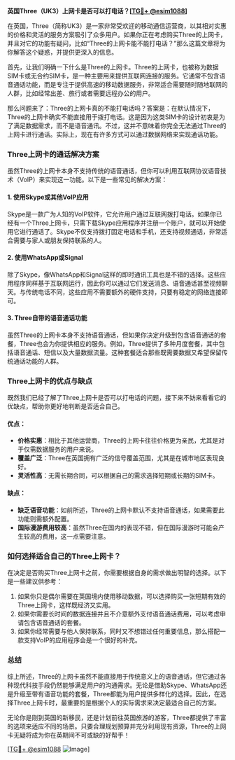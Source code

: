 **英国Three（UK3）上网卡是否可以打电话？[[TG💪+ @esim1088](https://t.me/s/esim1088)]**

在英国，Three（简称UK3）是一家非常受欢迎的移动通信运营商，以其相对实惠的价格和灵活的服务方案吸引了众多用户。如果你正在考虑购买Three的上网卡，并且对它的功能有疑问，比如“Three的上网卡能不能打电话？”那么这篇文章将为你解答这个疑惑，并提供更深入的信息。

首先，让我们明确一下什么是Three的上网卡。Three的上网卡，也被称为数据SIM卡或无合约SIM卡，是一种主要用来提供互联网连接的服务。它通常不包含语音通话功能，而是专注于提供高速的移动数据服务，非常适合需要随时随地联网的人群，比如经常出差、旅行或者需要远程办公的用户。

那么问题来了：Three的上网卡真的不能打电话吗？答案是：在默认情况下，Three的上网卡确实不能直接用于拨打电话。这是因为这类SIM卡的设计初衷是为了满足数据需求，而不是语音通讯。不过，这并不意味着你完全无法通过Three的上网卡进行通话。实际上，现在有许多方式可以通过数据网络来实现通话功能。

### Three上网卡的通话解决方案

虽然Three的上网卡本身不支持传统的语音通话，但你可以利用互联网协议语音技术（VoIP）来实现这一功能。以下是一些常见的解决方案：

#### 1. 使用Skype或其他VoIP应用
Skype是一款广为人知的VoIP软件，它允许用户通过互联网拨打电话。如果你已经有一个Three上网卡，只需下载Skype应用程序并注册一个账户，就可以开始使用它进行通话了。Skype不仅支持拨打固定电话和手机，还支持视频通话，非常适合需要与家人或朋友保持联系的人。

#### 2. 使用WhatsApp或Signal
除了Skype，像WhatsApp和Signal这样的即时通讯工具也是不错的选择。这些应用程序同样基于互联网运行，因此你可以通过它们发送消息、语音通话甚至视频聊天。与传统电话不同，这些应用不需要额外的硬件支持，只要有稳定的网络连接即可。

#### 3. Three自带的语音通话功能
虽然Three的上网卡本身不支持语音通话，但如果你决定升级到包含语音通话的套餐，Three也会为你提供相应的服务。例如，Three提供了多种月度套餐，其中包括语音通话、短信以及大量数据流量。这种套餐适合那些既需要数据又希望保留传统通话功能的人群。

### Three上网卡的优点与缺点

既然我们已经了解了Three上网卡是否可以打电话的问题，接下来不妨来看看它的优缺点，帮助你更好地判断是否适合自己。

#### 优点：
- **价格实惠**：相比于其他运营商，Three的上网卡往往价格更为亲民，尤其是对于仅需数据服务的用户来说。
- **覆盖广泛**：Three在英国拥有广泛的信号覆盖范围，尤其是在城市地区表现良好。
- **灵活性高**：无需长期合同，可以根据自己的需求选择短期或长期的SIM卡。

#### 缺点：
- **缺乏语音功能**：如前所述，Three的上网卡默认不支持语音通话，如果需要此功能则需额外配置。
- **国际漫游费用较高**：虽然Three在国内的表现不错，但在国际漫游时可能会产生较高的费用，这一点需要注意。

### 如何选择适合自己的Three上网卡？

在决定是否购买Three上网卡之前，你需要根据自身的需求做出明智的选择。以下是一些建议供参考：

1. 如果你只是偶尔需要在英国境内使用移动数据，可以选择购买一张短期有效的Three上网卡，这样既经济又实用。
2. 如果你需要长时间的数据连接并且不介意额外支付语音通话费用，可以考虑申请包含语音通话的套餐。
3. 如果你经常需要与他人保持联系，同时又不想错过任何重要信息，那么搭配一款支持VoIP的应用程序会是一个很好的补充。

### 总结

综上所述，Three的上网卡虽然不能直接用于传统意义上的语音通话，但它通过各种现代科技手段仍然能够满足用户的沟通需求。无论是借助Skype、WhatsApp还是升级至带有语音功能的套餐，Three都能为用户提供多样化的选择。因此，在选择Three上网卡时，最重要的是根据个人的实际需求来决定最适合自己的方案。

无论你是刚到英国的新移民，还是计划前往英国旅游的游客，Three都提供了丰富的选项来适应不同的场景。只要合理规划预算并充分利用现有资源，Three的上网卡无疑将成为你在英期间不可或缺的好帮手！

[[TG💪+ @esim1088](https://t.me/s/esim1088) ![Image](https://i.postimg.cc/4NQfJmqS/Snipaste-2025-05-13-00-14-12.png)]